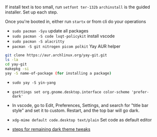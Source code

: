 If install text is too small, run `setfont ter-132b`
`archinstall` is the guided installer. Set up each step.

Once you're booted in, either run `startx` or from cli do your operations
- `sudo pacman -Syu` update all packages
- `sudo pacman -S code lxqt-policykit` install vscode
- `sudo pacman -S alacritty`
- `pacman -S git nitrogen picom polkit`
Yay AUR helper
```sh
git clone https://aur.archlinux.org/yay-git.git
ls -la
cd yay-git
makepkg -si
yay -S name-of-package (for installing a package)
```
- `sudo yay -S yin-yang`
- `gsettings set org.gnome.desktop.interface color-scheme 'prefer-dark'`
- In vscode, go to Edit, Preferences, Settings, and search for "title bar style" and set it to custom. Restart, and the top bar will go dark.
- `xdg-mime default code.desktop text/plain` Set code as default editor

- [steps for remaining dark theme tweaks](https://unix.stackexchange.com/questions/683823/dark-theme-for-applications-launched-within-awesome-window-manager)
